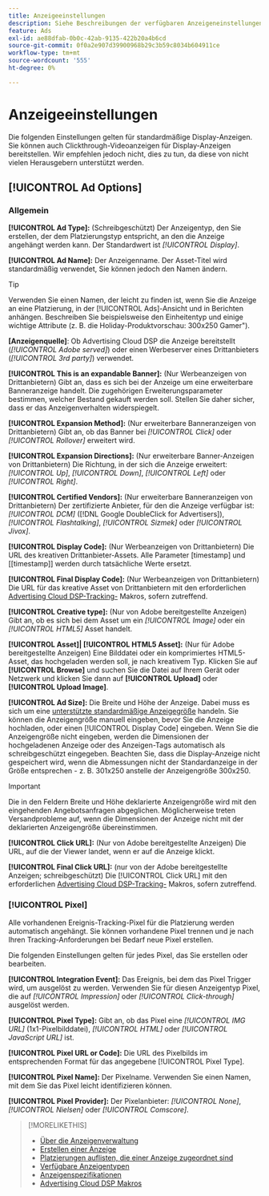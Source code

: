```yaml
---
title: Anzeigeeinstellungen
description: Siehe Beschreibungen der verfügbaren Anzeigeneinstellungen für Display-Anzeigen.
feature: Ads
exl-id: ae88dfab-0b0c-42ab-9135-422b20a4b6cd
source-git-commit: 0f0a2e907d39900968b29c3b59c8034b604911ce
workflow-type: tm+mt
source-wordcount: '555'
ht-degree: 0%

---
```


# Anzeigeeinstellungen

Die folgenden Einstellungen gelten für standardmäßige Display-Anzeigen. Sie können auch Clickthrough-Videoanzeigen für Display-Anzeigen bereitstellen. Wir empfehlen jedoch nicht, dies zu tun, da diese von nicht vielen Herausgebern unterstützt werden.

## [!UICONTROL Ad Options]

### Allgemein

**[!UICONTROL Ad Type]:**  (Schreibgeschützt) Der Anzeigentyp, den Sie erstellen, der dem Platzierungstyp entspricht, an den die Anzeige angehängt werden kann. Der Standardwert ist *[!UICONTROL Display]*.

**[!UICONTROL Ad Name]:** Der Anzeigenname. Der Asset-Titel wird standardmäßig verwendet, Sie können jedoch den Namen ändern.

>[!TIP]
>
> Verwenden Sie einen Namen, der leicht zu finden ist, wenn Sie die Anzeige an eine Platzierung, in der [!UICONTROL Ads]-Ansicht und in Berichten anhängen. Beschreiben Sie beispielsweise den Einheitentyp und einige wichtige Attribute (z. B. die Holiday-Produktvorschau: 300x250 Gamer&quot;).

**\[Anzeigenquelle\]**: Ob Advertising Cloud DSP die Anzeige bereitstellt (*[!UICONTROL Adobe served]*) oder einen Werbeserver eines Drittanbieters (*[!UICONTROL 3rd party]*) verwendet.

**[!UICONTROL This is an expandable Banner]:**  (Nur Werbeanzeigen von Drittanbietern) Gibt an, dass es sich bei der Anzeige um eine erweiterbare Banneranzeige handelt. Die zugehörigen Erweiterungsparameter bestimmen, welcher Bestand gekauft werden soll. Stellen Sie daher sicher, dass er das Anzeigenverhalten widerspiegelt.

**[!UICONTROL Expansion Method]:**  (Nur erweiterbare Banneranzeigen von Drittanbietern) Gibt an, ob das Banner bei  *[!UICONTROL Click]* oder  *[!UICONTROL Rollover]* erweitert wird.

**[!UICONTROL Expansion Directions]:**  (Nur erweiterbare Banner-Anzeigen von Drittanbietern) Die Richtung, in der sich die Anzeige erweitert:  *[!UICONTROL Up]*,  *[!UICONTROL Down]*,  *[!UICONTROL Left]* oder  *[!UICONTROL Right]*.

**[!UICONTROL Certified Vendors]:**  (Nur erweiterbare Banneranzeigen von Drittanbietern) Der zertifizierte Anbieter, für den die Anzeige verfügbar ist:  *[!UICONTROL DCM]* ([!DNL Google DoubleClick for Advertisers]),  *[!UICONTROL Flashtalking]*,  *[!UICONTROL Sizmek]* oder  *[!UICONTROL Jivox]*.

**[!UICONTROL Display Code]:**  (Nur Werbeanzeigen von Drittanbietern) Die URL des kreativen Drittanbieter-Assets. Alle Parameter [timestamp] und [[timestamp]] werden durch tatsächliche Werte ersetzt.

**[!UICONTROL Final Display Code]:**  (Nur Werbeanzeigen von Drittanbietern) Die URL für das kreative Asset von Drittanbietern mit den erforderlichen  [Advertising Cloud DSP-Tracking-](/help/dsp/campaign-management/macros.md) Makros, sofern zutreffend.

**[!UICONTROL Creative type]:**  (Nur von Adobe bereitgestellte Anzeigen) Gibt an, ob es sich bei dem Asset um ein  *[!UICONTROL Image]* oder ein  *[!UICONTROL HTML5]* Asset handelt.

**[!UICONTROL Asset]|  [!UICONTROL HTML5 Asset]:**  (Nur für Adobe bereitgestellte Anzeigen) Eine Bilddatei oder ein komprimiertes HTML5-Asset, das hochgeladen werden soll, je nach kreativem Typ. Klicken Sie auf **[!UICONTROL Browse]** und suchen Sie die Datei auf Ihrem Gerät oder Netzwerk und klicken Sie dann auf **[!UICONTROL Upload]** oder **[!UICONTROL Upload Image]**.

**[!UICONTROL Ad Size]:** Die Breite und Höhe der Anzeige. Dabei muss es sich um eine [unterstützte standardmäßige Anzeigegröße](/help/dsp/assets/ad-specs.pdf) handeln. Sie können die Anzeigengröße manuell eingeben, bevor Sie die Anzeige hochladen, oder einen [!UICONTROL Display Code] eingeben. Wenn Sie die Anzeigengröße nicht eingeben, werden die Dimensionen der hochgeladenen Anzeige oder des Anzeigen-Tags automatisch als schreibgeschützt eingegeben. Beachten Sie, dass die Display-Anzeige nicht gespeichert wird, wenn die Abmessungen nicht der Standardanzeige in der Größe entsprechen - z. B. 301x250 anstelle der Anzeigengröße 300x250.

>[!IMPORTANT]
>
> Die in den Feldern Breite und Höhe deklarierte Anzeigengröße wird mit den eingehenden Angebotsanfragen abgeglichen. Möglicherweise treten Versandprobleme auf, wenn die Dimensionen der Anzeige nicht mit der deklarierten Anzeigengröße übereinstimmen.

**[!UICONTROL Click URL]:**  (Nur von Adobe bereitgestellte Anzeigen) Die URL, auf die der Viewer landet, wenn er auf die Anzeige klickt.

**[!UICONTROL Final Click URL]:**  (nur von der Adobe bereitgestellte Anzeigen; schreibgeschützt) Die  [!UICONTROL Click URL] mit den erforderlichen  [Advertising Cloud DSP-Tracking-](/help/dsp/campaign-management/macros.md) Makros, sofern zutreffend.

### [!UICONTROL Pixel]

Alle vorhandenen Ereignis-Tracking-Pixel für die Platzierung werden automatisch angehängt. Sie können vorhandene Pixel trennen und je nach Ihren Tracking-Anforderungen bei Bedarf neue Pixel erstellen.

Die folgenden Einstellungen gelten für jedes Pixel, das Sie erstellen oder bearbeiten.

**[!UICONTROL Integration Event]:** Das Ereignis, bei dem das Pixel Trigger wird, um ausgelöst zu werden. Verwenden Sie für diesen Anzeigentyp Pixel, die auf *[!UICONTROL Impression]* oder *[!UICONTROL Click-through]* ausgelöst werden.

**[!UICONTROL Pixel Type]:** Gibt an, ob das Pixel eine  *[!UICONTROL IMG URL]* (1x1-Pixelbilddatei),  *[!UICONTROL HTML]* oder  *[!UICONTROL JavaScript URL]* ist.

**[!UICONTROL Pixel URL or Code]:** Die URL des Pixelbilds im entsprechenden Format für das angegebene  [!UICONTROL Pixel Type].

**[!UICONTROL Pixel Name]:** Der Pixelname. Verwenden Sie einen Namen, mit dem Sie das Pixel leicht identifizieren können.

**[!UICONTROL Pixel Provider]:** Der Pixelanbieter:  *[!UICONTROL None]*,  *[!UICONTROL Nielsen]* oder  *[!UICONTROL Comscore]*.

>[!MORELIKETHIS]
>
>* [Über die Anzeigenverwaltung](ad-about.md)
>* [Erstellen einer Anzeige](ad-create.md)
>* [Platzierungen auflisten, die einer Anzeige zugeordnet sind](ad-list-placements.md)
>* [Verfügbare Anzeigentypen](ad-types.md)
>* [Anzeigenspezifikationen](/help/dsp/assets/ad-specs.pdf)
>* [Advertising Cloud DSP Makros](/help/dsp/campaign-management/macros.md)

